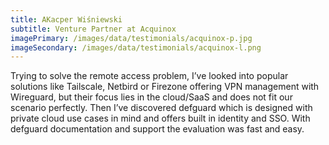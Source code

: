 ```yaml
---
title: AKacper Wiśniewski
subtitle: Venture Partner at Acquinox
imagePrimary: /images/data/testimonials/acquinox-p.jpg
imageSecondary: /images/data/testimonials/acquinox-l.png
---
```


Trying to solve the remote access problem, I’ve looked into popular solutions like Tailscale, Netbird or Firezone offering VPN management with Wireguard, but their focus lies in the cloud/SaaS and does not fit our scenario perfectly. Then I’ve discovered defguard which is designed with private cloud use cases in mind and offers built in identity and SSO. With defguard documentation and support the evaluation was fast and easy.
